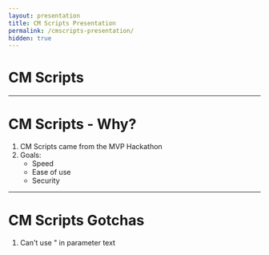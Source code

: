 ```yaml
---
layout: presentation
title: CM Scripts Presentation
permalink: /cmscripts-presentation/
hidden: true
---
```


# CM Scripts

---

# CM Scripts - Why?

1. CM Scripts came from the MVP Hackathon
1. Goals:
    * Speed
    * Ease of use
    * Security

---

# CM Scripts Gotchas

1. Can't use " in parameter text